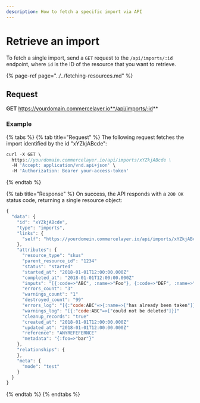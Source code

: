 ```yaml
---
description: How to fetch a specific import via API
---
```


# Retrieve an import

To fetch a single import, send a `GET` request to the `/api/imports/:id` endpoint, where `id` is the ID of the resource that you want to retrieve.

{% page-ref page="../../fetching-resources.md" %}

## Request

**GET** https://yourdomain.commercelayer.io**/api/imports/:id**

### **Example**

{% tabs %}
{% tab title="Request" %}
The following request fetches the import identified by the id "xYZkjABcde":

```javascript
curl -X GET \
  https://yourdomain.commercelayer.io/api/imports/xYZkjABcde \
  -H 'Accept: application/vnd.api+json' \
  -H 'Authorization: Bearer your-access-token'
```
{% endtab %}

{% tab title="Response" %}
On success, the API responds with a `200 OK` status code, returning a single resource object:

```javascript
{
  "data": {
    "id": "xYZkjABcde",
    "type": "imports",
    "links": {
      "self": "https://yourdomein.commercelayer.io/api/imports/xYZkjABcde"
    },
    "attributes": {
      "resource_type": "skus"
      "parent_resource_id": "1234"
      "status": "started"
      "started_at": "2018-01-01T12:00:00.000Z"
      "completed_at": "2018-01-01T12:00:00.000Z"
      "inputs": "[{:code=>"ABC", :name=>"Foo"}, {:code=>"DEF", :name=>"Bar"}]"
      "errors_count": "3"
      "warnings_count": "1"
      "destroyed_count": "99"
      "errors_log": "[{:"code:ABC"=>{:name=>["has already been taken"]}}]"
      "warnings_log": "[{:"code:ABC"=>["could not be deleted"]}]"
      "cleanup_records": "true"
      "created_at": "2018-01-01T12:00:00.000Z"
      "updated_at": "2018-01-01T12:00:00.000Z"
      "reference": "ANYREFEFERNCE"
      "metadata": "{:foo=>"bar"}"
    },
    "relationships": {
    },
    "meta": {
      "mode": "test"
    }
  }
}
```
{% endtab %}
{% endtabs %}

